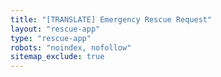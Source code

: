 ```yaml
---
title: "[TRANSLATE] Emergency Rescue Request"
layout: "rescue-app"
type: "rescue-app"
robots: "noindex, nofollow"
sitemap_exclude: true
---
```

